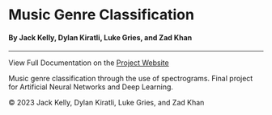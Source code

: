# Music Genre Classification

#### By Jack Kelly, Dylan Kiratli, Luke Gries, and Zad Khan

----
View Full Documentation on the [Project Website](https://jkelly423.github.io/music-genre-classification/)

Music genre classification through the use of spectrograms. 
Final project for Artificial Neural Networks and Deep Learning.


&copy; 2023 Jack Kelly, Dylan Kiratli, Luke Gries, and Zad Khan
